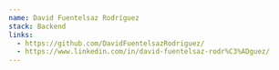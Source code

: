 ```yaml
---
name: David Fuentelsaz Rodríguez
stack: Backend
links:
  - https://github.com/DavidFuentelsazRodriguez/
  - https://www.linkedin.com/in/david-fuentelsaz-rodr%C3%ADguez/
---
```


